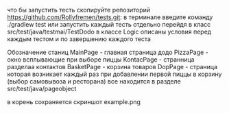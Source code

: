 что бы запустить тесть скопируйте репозиторий https://github.com/Rollyfremen/tests.git:
в терминале введите команду ./gradlew test
или запустить каждый тесть отдельно перейдя в класс src/test/java/testmai/TestDodo
в классе Logic описаны условия перед каждым тестом и по завершению каждого теста 


Обозначение станиц 
MainPage - главная страница додо 
PizzaPage - окно всплывающие при выборе пиццы
KontacPage - странница разделаа контактов 
BasketPage - корзина товаров 
DopPage - страница которая возникает каждый раз при добавлении первой пиццы в корзину (выбор самовывоза и ресторана)
все находится в разделе   src/test/java/pageobject


в корень сохраняется скриншот example.png




